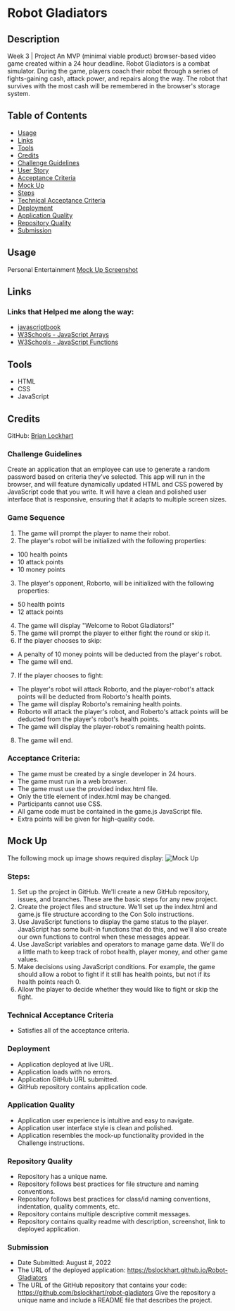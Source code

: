 # Robot Gladiators

## Description
Week 3 | Project
An MVP (minimal viable product) browser-based video game created within a 24 hour deadline. Robot Gladiators is a combat simulator. During the game, players coach their robot through a series of fights-gaining cash, attack power, and repairs along the way. The robot that survives with the most cash will be remembered in the browser's storage system.

## Table of Contents
* [Usage](#usage)
* [Links](#links)
* [Tools](#tools)
* [Credits](#credits)
* [Challenge Guidelines](#challenge-guidelines)
* [User Story](#User-Story)
* [Acceptance Criteria](#Acceptance-Criteria)
* [Mock Up](#Mock-Up)
* [Steps](#Steps)
* [Technical Acceptance Criteria](#Technical-Acceptance-Criteria)
* [Deployment](#Deployment)
* [Application Quality](#Application-Quality)
* [Repository Quality](#Repository-Quality)
* [Submission](#Submission)

## Usage
Personal Entertainment
[Mock Up Screenshot](/assets/images/mock-up.png)

## Links
### Links that Helped me along the way:
* [javascriptbook](https://javascriptbook.com/code/) 
* [W3Schools - JavaScript Arrays](https://www.w3schools.com/js/js_arrays.asp)
* [W3Schools - JavaScript Functions](https://www.w3schools.com/js/js_functions.asp)

## Tools
* HTML
* CSS
* JavaScript

## Credits
GitHub: [Brian Lockhart](https://github.com/bslockhart)

### Challenge Guidelines
Create an application that an employee can use to generate a random password based on criteria they’ve selected. This app will run in the browser, and will feature dynamically updated HTML and CSS powered by JavaScript code that you write. It will have a clean and polished user interface that is responsive, ensuring that it adapts to multiple screen sizes. 

### Game Sequence
1. The game will prompt the player to name their robot.
2. The player's robot will be initialized with the following properties:
* 100 health points
* 10 attack points
* 10 money points
3. The player's opponent, Roborto, will be initialized with the following properties:
* 50 health points
* 12 attack points
4. The game will display "Welcome to Robot Gladiators!"
5. The game will prompt the player to either fight the round or skip it.
6. If the player chooses to skip:
* A penalty of 10 money points will be deducted from the player's robot.
* The game will end.
7. If the player chooses to fight:
* The player's robot will attack Roborto, and the player-robot's attack points will be deducted from Roborto's health points.
* The game will display Roborto's remaining health points.
* Roborto will attack the player's robot, and Roberto's attack points will be deducted from the player's robot's health points.
* The game will display the player-robot's remaining health points.
8. The game will end.

### Acceptance Criteria:
* The game must be created by a single developer in 24 hours.
* The game must run in a web browser.
* The game must use the provided index.html file.
* Only the title element of index.html may be changed.
* Participants cannot use CSS.
* All game code must be contained in the game.js JavaScript file.
* Extra points will be given for high-quality code.

## Mock Up
The following mock up image shows required display:
![Mock Up](/images/mock-up.png)

### Steps:
1. Set up the project in GitHub. We'll create a new GitHub repository, issues, and branches. These are the basic steps for any new project.
2. Create the project files and structure. We'll set up the index.html and game.js file structure according to the Con Solo instructions.
3. Use JavaScript functions to display the game status to the player. JavaScript has some built-in functions that do this, and we'll also create our own functions to control when these messages appear.
4. Use JavaScript variables and operators to manage game data. We'll do a little math to keep track of robot health, player money, and other game values.
5. Make decisions using JavaScript conditions. For example, the game should allow a robot to fight if it still has health points, but not if its health points reach 0.
6. Allow the player to decide whether they would like to fight or skip the fight.

### Technical Acceptance Criteria
* Satisfies all of the acceptance criteria.

### Deployment
* Application deployed at live URL.
* Application loads with no errors.
* Application GitHub URL submitted.
* GitHub repository contains application code.

### Application Quality
* Application user experience is intuitive and easy to navigate.
* Application user interface style is clean and polished.
* Application resembles the mock-up functionality provided in the Challenge instructions.

### Repository Quality
* Repository has a unique name.
* Repository follows best practices for file structure and naming conventions.
* Repository follows best practices for class/id naming conventions, indentation, quality comments, etc.
* Repository contains multiple descriptive commit messages.
* Repository contains quality readme with description, screenshot, link to deployed application.

### Submission
* Date Submitted: August #, 2022
* The URL of the deployed application: https://bslockhart.github.io/Robot-Gladiators
* The URL of the GitHub repository that contains your code: https://github.com/bslockhart/robot-gladiators
Give the repository a unique name and include a README file that describes the project. 